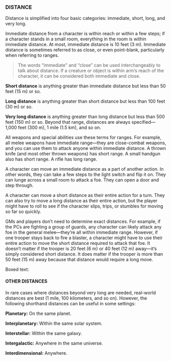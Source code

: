### DISTANCE

<!-- P, ID: 090136 -->

Distance is simplified into four basic categories: immediate, short, long, and very long.

<!-- P, ID: 090137 -->

Immediate distance from a character is within reach or within a few steps; if a character stands in a small room, everything in the room is within immediate distance. At most, immediate distance is 10 feet (3 m). Immediate distance is sometimes referred to as close, or even point-blank, particularly when referring to ranges.

<!-- H, ID: 090138 -->

> The words “immediate” and “close” can be used interchangeably to talk about distance. If a creature or object is within arm’s reach of the character, it can be considered both immediate and close.

<!-- P, ID: 090140 -->

**Short distance** is anything greater than immediate distance but less than 50 feet (15 m) or so.

<!-- P, ID: 090141 -->

**Long distance** is anything greater than short distance but less than 100 feet (30 m) or so.

<!-- P, ID: 090142 -->

**Very long distance** is anything greater than long distance but less than 500 feet (150 m) or so. Beyond that range, distances are always specified—1,000 feet (300 m), 1 mile (1.5 km), and so on.

<!-- P, ID: 090143 -->

All weapons and special abilities use these terms for ranges. For example, all melee weapons have immediate range—they are close-combat weapons, and you can use them to attack anyone within immediate distance. A thrown knife (and most other thrown weapons) has short range. A small handgun also has short range. A rifle has long range.

<!-- P, ID: 090144 -->

A character can move an immediate distance as a part of another action. In other words, they can take a few steps to the light switch and flip it on. They can lunge across a small room to attack a foe. They can open a door and step through.

<!-- P, ID: 090145 -->

A character can move a short distance as their entire action for a turn. They can also try to move a long distance as their entire action, but the player might have to roll to see if the character slips, trips, or stumbles for moving so far so quickly.

<!-- P, ID: 090146 -->

GMs and players don’t need to determine exact distances. For example, if the PCs are fighting a group of guards, any character can likely attack any foe in the general melee—they’re all within immediate range. However, if one trooper stays back to fire a blaster, a character might have to use their entire action to move the short distance required to attack that foe. It doesn’t matter if the trooper is 20 feet (6 m) or 40 feet (12 m) away—it’s simply considered short distance. It does matter if the trooper is more than 50 feet (15 m) away because that distance would require a long move.

<!-- P, ID: 090147 -->

Boxed text:

#### OTHER DISTANCES

<!-- P, ID: 090150 -->

In rare cases where distances beyond very long are needed, real-world distances are best (1 mile, 100 kilometers, and so on). However, the following shorthand distances can be useful in some settings:

<!-- P, ID: 090151 -->

**Planetary:** On the same planet.

<!-- P, ID: 090152 -->

**Interplanetary:** Within the same solar system.

<!-- P, ID: 090153 -->

**Interstellar:** Within the same galaxy.

<!-- P, ID: 090154 -->

**Intergalactic:** Anywhere in the same universe.

<!-- P, ID: 090155 -->

**Interdimensional:** Anywhere.

